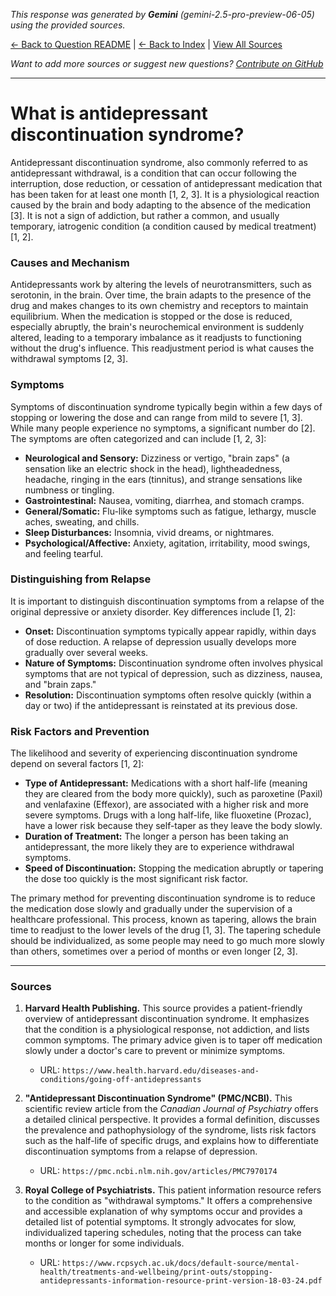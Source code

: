 <!-- 
Generated by: gemini
Model: gemini-2.5-pro-preview-06-05
Prompt type: sources
Generated at: 2025-06-23T17:14:22.868781
-->

*This response was generated by **Gemini** (gemini-2.5-pro-preview-06-05) using the provided sources.*

[← Back to Question README](README.md) | [← Back to Index](../README.md) | [View All Sources](../allsources.md)

*Want to add more sources or suggest new questions? [Contribute on GitHub](https://github.com/justinwest/SuggestedSources)*

---

# What is antidepressant discontinuation syndrome?

Antidepressant discontinuation syndrome, also commonly referred to as antidepressant withdrawal, is a condition that can occur following the interruption, dose reduction, or cessation of antidepressant medication that has been taken for at least one month [1, 2, 3]. It is a physiological reaction caused by the brain and body adapting to the absence of the medication [3]. It is not a sign of addiction, but rather a common, and usually temporary, iatrogenic condition (a condition caused by medical treatment) [1, 2].

### Causes and Mechanism
Antidepressants work by altering the levels of neurotransmitters, such as serotonin, in the brain. Over time, the brain adapts to the presence of the drug and makes changes to its own chemistry and receptors to maintain equilibrium. When the medication is stopped or the dose is reduced, especially abruptly, the brain's neurochemical environment is suddenly altered, leading to a temporary imbalance as it readjusts to functioning without the drug's influence. This readjustment period is what causes the withdrawal symptoms [2, 3].

### Symptoms
Symptoms of discontinuation syndrome typically begin within a few days of stopping or lowering the dose and can range from mild to severe [1, 3]. While many people experience no symptoms, a significant number do [2]. The symptoms are often categorized and can include [1, 2, 3]:
*   **Neurological and Sensory:** Dizziness or vertigo, "brain zaps" (a sensation like an electric shock in the head), lightheadedness, headache, ringing in the ears (tinnitus), and strange sensations like numbness or tingling.
*   **Gastrointestinal:** Nausea, vomiting, diarrhea, and stomach cramps.
*   **General/Somatic:** Flu-like symptoms such as fatigue, lethargy, muscle aches, sweating, and chills.
*   **Sleep Disturbances:** Insomnia, vivid dreams, or nightmares.
*   **Psychological/Affective:** Anxiety, agitation, irritability, mood swings, and feeling tearful.

### Distinguishing from Relapse
It is important to distinguish discontinuation symptoms from a relapse of the original depressive or anxiety disorder. Key differences include [1, 2]:
*   **Onset:** Discontinuation symptoms typically appear rapidly, within days of dose reduction. A relapse of depression usually develops more gradually over several weeks.
*   **Nature of Symptoms:** Discontinuation syndrome often involves physical symptoms that are not typical of depression, such as dizziness, nausea, and "brain zaps."
*   **Resolution:** Discontinuation symptoms often resolve quickly (within a day or two) if the antidepressant is reinstated at its previous dose.

### Risk Factors and Prevention
The likelihood and severity of experiencing discontinuation syndrome depend on several factors [1, 2]:
*   **Type of Antidepressant:** Medications with a short half-life (meaning they are cleared from the body more quickly), such as paroxetine (Paxil) and venlafaxine (Effexor), are associated with a higher risk and more severe symptoms. Drugs with a long half-life, like fluoxetine (Prozac), have a lower risk because they self-taper as they leave the body slowly.
*   **Duration of Treatment:** The longer a person has been taking an antidepressant, the more likely they are to experience withdrawal symptoms.
*   **Speed of Discontinuation:** Stopping the medication abruptly or tapering the dose too quickly is the most significant risk factor.

The primary method for preventing discontinuation syndrome is to reduce the medication dose slowly and gradually under the supervision of a healthcare professional. This process, known as tapering, allows the brain time to readjust to the lower levels of the drug [1, 3]. The tapering schedule should be individualized, as some people may need to go much more slowly than others, sometimes over a period of months or even longer [2, 3].

***

### Sources

1.  **Harvard Health Publishing.** This source provides a patient-friendly overview of antidepressant discontinuation syndrome. It emphasizes that the condition is a physiological response, not addiction, and lists common symptoms. The primary advice given is to taper off medication slowly under a doctor's care to prevent or minimize symptoms.
    *   URL: `https://www.health.harvard.edu/diseases-and-conditions/going-off-antidepressants`

2.  **"Antidepressant Discontinuation Syndrome" (PMC/NCBI).** This scientific review article from the *Canadian Journal of Psychiatry* offers a detailed clinical perspective. It provides a formal definition, discusses the prevalence and pathophysiology of the syndrome, lists risk factors such as the half-life of specific drugs, and explains how to differentiate discontinuation symptoms from a relapse of depression.
    *   URL: `https://pmc.ncbi.nlm.nih.gov/articles/PMC7970174`

3.  **Royal College of Psychiatrists.** This patient information resource refers to the condition as "withdrawal symptoms." It offers a comprehensive and accessible explanation of why symptoms occur and provides a detailed list of potential symptoms. It strongly advocates for slow, individualized tapering schedules, noting that the process can take months or longer for some individuals.
    *   URL: `https://www.rcpsych.ac.uk/docs/default-source/mental-health/treatments-and-wellbeing/print-outs/stopping-antidepressants-information-resource-print-version-18-03-24.pdf`